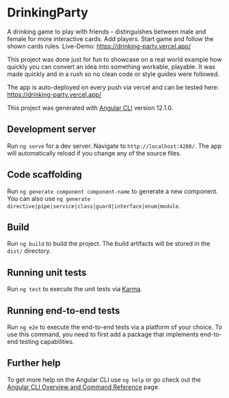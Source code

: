 # DrinkingParty

A drinking game to play with friends - distinguishes between male and female for more interactive cards. Add players. Start game and follow the shown cards rules. Live-Demo: https://drinking-party.vercel.app/

This project was done just for fun to showcase on a real world example how quickly you can convert an idea into something workable, playable. It was made quickly and in a rush so no clean code or style guides were followed.

The app is auto-deployed on every push via vercel and can be tested here: https://drinking-party.vercel.app/

This project was generated with [Angular CLI](https://github.com/angular/angular-cli) version 12.1.0.

## Development server

Run `ng serve` for a dev server. Navigate to `http://localhost:4200/`. The app will automatically reload if you change any of the source files.

## Code scaffolding

Run `ng generate component component-name` to generate a new component. You can also use `ng generate directive|pipe|service|class|guard|interface|enum|module`.

## Build

Run `ng build` to build the project. The build artifacts will be stored in the `dist/` directory.

## Running unit tests

Run `ng test` to execute the unit tests via [Karma](https://karma-runner.github.io).

## Running end-to-end tests

Run `ng e2e` to execute the end-to-end tests via a platform of your choice. To use this command, you need to first add a package that implements end-to-end testing capabilities.

## Further help

To get more help on the Angular CLI use `ng help` or go check out the [Angular CLI Overview and Command Reference](https://angular.io/cli) page.
